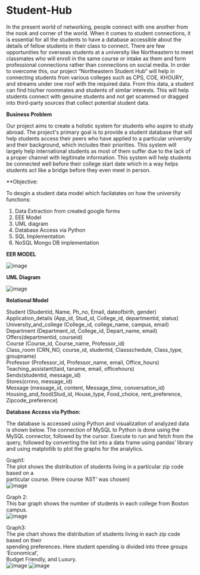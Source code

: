 # Student-Hub

In the present world of networking, people connect with one another from the nook and corner of 
the world. When it comes to student connections, it is essential for all the students to have a 
database accessible about the details of fellow students in their class to connect. There are few 
opportunities for overseas students at a university like Northeastern to meet classmates who will 
enroll in the same course or intake as them and form professional connections rather than 
connections on social media. In order to overcome this, our project “Northeastern Student Hub“
will help in connecting students from various colleges such as CPS, COE, KHOURY, and streams 
under one roof with the required data. From this data, a student can find his/her roommates and 
students of similar interests. This will help students connect with genuine students and not get 
scammed or dragged into third-party sources that collect potential student data.

**Business Problem**

Our project aims to create a holistic system for students who aspire to study abroad. The project's 
primary goal is to provide a student database that will help students access their peers who have 
applied to a particular university and their background, which includes their priorities. This system 
will largely help international students as most of them suffer due to the lack of a proper channel
with legitimate information. This system will help students be connected well before their college 
start date which in a way helps students act like a bridge before they even meet in person.

**Objective:

To desgin a student data model which facilatates on how the university functions:

1. Data Extraction from created google forms
2. EEE Model
3. UML diagram
4. Database Access via Python
5. SQL Implementation
6. NoSQL Mongo DB implementation   

**EER MODEL**

![image](https://user-images.githubusercontent.com/66838658/208557684-91098e58-f27d-491e-af40-b231ada73e9e.png)

**UML Diagram**

![image](https://user-images.githubusercontent.com/66838658/208557744-b3d5b66d-84da-4c80-95dc-ba0ebc8f9670.png)

**Relational Model** 

Student (Studentid, Name, Ph_no, Email, dateofbirth, gender)  
Application_details (App_id, Stud_id, College_id, departmentid, status)  
University_and_college (College_id, college_name, campus, email)  
Department (Department_id, College_id, Depart_name, email)  
Offers(departmentid, courseid)  
Course (Course_id, Course_name, Professor_id)  
Class_room (CRN_NO, course_id, studentid, Classschedule, Class_type, groupname)  
Professor (Professor_id, Professor_name, email, Office_hours)  
Teaching_assistant(taid, taname, email, officehours)  
Sends(studentid, message_id)  
Stores(crnno, message_id)  
Message (message_id, content, Message_time, conversation_id)  
Housing_and_food(Stud_id, House_type, Food_choice, rent_preference, Zipcode_preference)  


**Database Access via Python:**

The database is accessed using Python and visualization of analyzed data is shown below. The 
connection of MySQL to Python is done using the MySQL connector, followed by the cursor.
Execute to run and fetch from the query, followed by converting the list into a data frame using 
pandas’ library and using matplotlib to plot the graphs for the analytics.   

Graph1:   
The plot shows the distribution of students living in a particular zip code based on a   
particular course. (Here course ‘AST’ was chosen)  
![image](https://user-images.githubusercontent.com/66838658/208558318-39eb4e87-5afb-4104-b4d5-654e3f83a8a0.png)   

Graph 2:  
This bar graph shows the number of students in each college from Boston campus.  
![image](https://user-images.githubusercontent.com/66838658/208558353-271e378a-9d12-4541-ad69-2d8bbd6a9f14.png)

Graph3:  
The pie chart shows the distribution of students living in each zip code based on their   
spending preferences. Here student spending is divided into three groups ‘Economical’,   
Budget Friendly, and Luxury.  
![image](https://user-images.githubusercontent.com/66838658/208558389-85c5afb5-3d27-45bc-bf16-46e19468e657.png)
![image](https://user-images.githubusercontent.com/66838658/208558405-2452c897-f537-45f1-8616-df18a073eb91.png)






